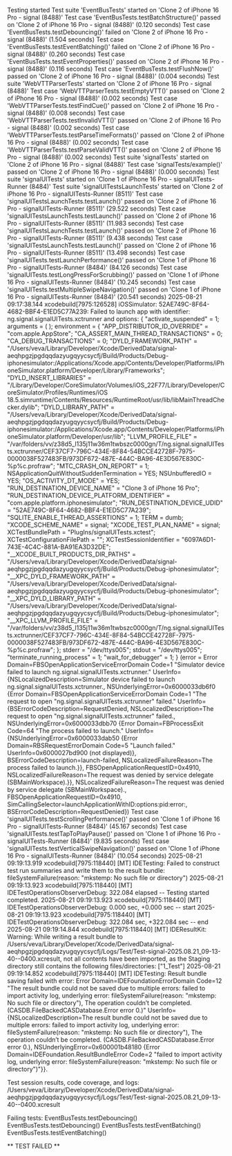 Testing started
Test suite 'EventBusTests' started on 'Clone 2 of iPhone 16 Pro - signal (8488)'
Test case 'EventBusTests.testBatchStructure()' passed on 'Clone 2 of iPhone 16 Pro - signal (8488)' (0.120 seconds)
Test case 'EventBusTests.testDebouncing()' failed on 'Clone 2 of iPhone 16 Pro - signal (8488)' (1.504 seconds)
Test case 'EventBusTests.testEventBatching()' failed on 'Clone 2 of iPhone 16 Pro - signal (8488)' (0.260 seconds)
Test case 'EventBusTests.testEventProperties()' passed on 'Clone 2 of iPhone 16 Pro - signal (8488)' (0.116 seconds)
Test case 'EventBusTests.testFlushNow()' passed on 'Clone 2 of iPhone 16 Pro - signal (8488)' (0.004 seconds)
Test suite 'WebVTTParserTests' started on 'Clone 2 of iPhone 16 Pro - signal (8488)'
Test case 'WebVTTParserTests.testEmptyVTT()' passed on 'Clone 2 of iPhone 16 Pro - signal (8488)' (0.002 seconds)
Test case 'WebVTTParserTests.testFindCue()' passed on 'Clone 2 of iPhone 16 Pro - signal (8488)' (0.008 seconds)
Test case 'WebVTTParserTests.testInvalidVTT()' passed on 'Clone 2 of iPhone 16 Pro - signal (8488)' (0.002 seconds)
Test case 'WebVTTParserTests.testParseTimeFormats()' passed on 'Clone 2 of iPhone 16 Pro - signal (8488)' (0.002 seconds)
Test case 'WebVTTParserTests.testParseValidVTT()' passed on 'Clone 2 of iPhone 16 Pro - signal (8488)' (0.002 seconds)
Test suite 'signalTests' started on 'Clone 2 of iPhone 16 Pro - signal (8488)'
Test case 'signalTests/example()' passed on 'Clone 2 of iPhone 16 Pro - signal (8488)' (0.000 seconds)
Test suite 'signalUITests' started on 'Clone 1 of iPhone 16 Pro - signalUITests-Runner (8484)'
Test suite 'signalUITestsLaunchTests' started on 'Clone 2 of iPhone 16 Pro - signalUITests-Runner (8511)'
Test case 'signalUITestsLaunchTests.testLaunch()' passed on 'Clone 2 of iPhone 16 Pro - signalUITests-Runner (8511)' (29.522 seconds)
Test case 'signalUITestsLaunchTests.testLaunch()' passed on 'Clone 2 of iPhone 16 Pro - signalUITests-Runner (8511)' (11.983 seconds)
Test case 'signalUITestsLaunchTests.testLaunch()' passed on 'Clone 2 of iPhone 16 Pro - signalUITests-Runner (8511)' (9.438 seconds)
Test case 'signalUITestsLaunchTests.testLaunch()' passed on 'Clone 2 of iPhone 16 Pro - signalUITests-Runner (8511)' (13.498 seconds)
Test case 'signalUITests.testLaunchPerformance()' passed on 'Clone 1 of iPhone 16 Pro - signalUITests-Runner (8484)' (84.126 seconds)
Test case 'signalUITests.testLongPressForScrubbing()' passed on 'Clone 1 of iPhone 16 Pro - signalUITests-Runner (8484)' (10.245 seconds)
Test case 'signalUITests.testMultipleSwipeNavigation()' passed on 'Clone 1 of iPhone 16 Pro - signalUITests-Runner (8484)' (20.541 seconds)
2025-08-21 09:17:38.144 xcodebuild[7975:126528]  iOSSimulator: 52AE749C-8F64-4682-BBF4-E1ED5C77A239: Failed to launch app with identifier: ng.signal.signalUITests.xctrunner and options: {
    "activate_suspended" = 1;
    arguments =     (
    );
    environment =     {
        "APP_DISTRIBUTOR_ID_OVERRIDE" = "com.apple.AppStore";
        "CA_ASSERT_MAIN_THREAD_TRANSACTIONS" = 0;
        "CA_DEBUG_TRANSACTIONS" = 0;
        "DYLD_FRAMEWORK_PATH" = "/Users/veva/Library/Developer/Xcode/DerivedData/signal-aeqhpgzjpgdqqdazyugqyycsycfj/Build/Products/Debug-iphonesimulator:/Applications/Xcode.app/Contents/Developer/Platforms/iPhoneSimulator.platform/Developer/Library/Frameworks";
        "DYLD_INSERT_LIBRARIES" = "/Library/Developer/CoreSimulator/Volumes/iOS_22F77/Library/Developer/CoreSimulator/Profiles/Runtimes/iOS 18.5.simruntime/Contents/Resources/RuntimeRoot/usr/lib/libMainThreadChecker.dylib";
        "DYLD_LIBRARY_PATH" = "/Users/veva/Library/Developer/Xcode/DerivedData/signal-aeqhpgzjpgdqqdazyugqyycsycfj/Build/Products/Debug-iphonesimulator:/Applications/Xcode.app/Contents/Developer/Platforms/iPhoneSimulator.platform/Developer/usr/lib";
        "LLVM_PROFILE_FILE" = "/var/folders/vv/z38d5_l135j11w36m1twbszc0000gn/T/ng.signal.signalUITests.xctrunner/CEF37CF7-796C-434E-8F84-54BCCE42728F-7975-0000038F527483FB/973DF672-487E-444C-BA96-4E3D567E830C-%p%c.profraw";
        "MTC_CRASH_ON_REPORT" = 1;
        NSApplicationQuitWithoutSuddenTermination = YES;
        NSUnbufferedIO = YES;
        "OS_ACTIVITY_DT_MODE" = YES;
        "RUN_DESTINATION_DEVICE_NAME" = "Clone 3 of iPhone 16 Pro";
        "RUN_DESTINATION_DEVICE_PLATFORM_IDENTIFIER" = "com.apple.platform.iphonesimulator";
        "RUN_DESTINATION_DEVICE_UDID" = "52AE749C-8F64-4682-BBF4-E1ED5C77A239";
        "SQLITE_ENABLE_THREAD_ASSERTIONS" = 1;
        TERM = dumb;
        "XCODE_SCHEME_NAME" = signal;
        "XCODE_TEST_PLAN_NAME" = signal;
        XCTestBundlePath = "PlugIns/signalUITests.xctest";
        XCTestConfigurationFilePath = "";
        XCTestSessionIdentifier = "6097A6D1-743E-4C4C-881A-BA91EA3D32DE";
        "__XCODE_BUILT_PRODUCTS_DIR_PATHS" = "/Users/veva/Library/Developer/Xcode/DerivedData/signal-aeqhpgzjpgdqqdazyugqyycsycfj/Build/Products/Debug-iphonesimulator";
        "__XPC_DYLD_FRAMEWORK_PATH" = "/Users/veva/Library/Developer/Xcode/DerivedData/signal-aeqhpgzjpgdqqdazyugqyycsycfj/Build/Products/Debug-iphonesimulator";
        "__XPC_DYLD_LIBRARY_PATH" = "/Users/veva/Library/Developer/Xcode/DerivedData/signal-aeqhpgzjpgdqqdazyugqyycsycfj/Build/Products/Debug-iphonesimulator";
        "__XPC_LLVM_PROFILE_FILE" = "/var/folders/vv/z38d5_l135j11w36m1twbszc0000gn/T/ng.signal.signalUITests.xctrunner/CEF37CF7-796C-434E-8F84-54BCCE42728F-7975-0000038F527483FB/973DF672-487E-444C-BA96-4E3D567E830C-%p%c.profraw";
    };
    stderr = "/dev/ttys005";
    stdout = "/dev/ttys005";
    "terminate_running_process" = 1;
    "wait_for_debugger" = 1;
} (error = Error Domain=FBSOpenApplicationServiceErrorDomain Code=1 "Simulator device failed to launch ng.signal.signalUITests.xctrunner." UserInfo={NSLocalizedDescription=Simulator device failed to launch ng.signal.signalUITests.xctrunner., NSUnderlyingError=0x6000033db6f0 {Error Domain=FBSOpenApplicationServiceErrorDomain Code=1 "The request to open "ng.signal.signalUITests.xctrunner" failed." UserInfo={BSErrorCodeDescription=RequestDenied, NSLocalizedDescription=The request to open "ng.signal.signalUITests.xctrunner" failed., NSUnderlyingError=0x6000033dbb70 {Error Domain=FBProcessExit Code=64 "The process failed to launch." UserInfo={NSUnderlyingError=0x6000033dab50 {Error Domain=RBSRequestErrorDomain Code=5 "Launch failed." UserInfo=0x6000027bd900 (not displayed)}, BSErrorCodeDescription=launch-failed, NSLocalizedFailureReason=The process failed to launch.}}, FBSOpenApplicationRequestID=0x4910, NSLocalizedFailureReason=The request was denied by service delegate (SBMainWorkspace).}}, NSLocalizedFailureReason=The request was denied by service delegate (SBMainWorkspace)., FBSOpenApplicationRequestID=0x4910, SimCallingSelector=launchApplicationWithID:options:pid:error:, BSErrorCodeDescription=RequestDenied})
Test case 'signalUITests.testScrollingPerformance()' passed on 'Clone 1 of iPhone 16 Pro - signalUITests-Runner (8484)' (45.167 seconds)
Test case 'signalUITests.testTapToPlayPause()' passed on 'Clone 1 of iPhone 16 Pro - signalUITests-Runner (8484)' (9.835 seconds)
Test case 'signalUITests.testVerticalSwipeNavigation()' passed on 'Clone 1 of iPhone 16 Pro - signalUITests-Runner (8484)' (10.054 seconds)
2025-08-21 09:19:13.919 xcodebuild[7975:118440] [MT] IDETesting: Failed to construct test run summaries and write them to the result bundle: fileSystemFailure(reason: "mkstemp: No such file or directory")
2025-08-21 09:19:13.923 xcodebuild[7975:118440] [MT] IDETestOperationsObserverDebug: 322.084 elapsed -- Testing started completed.
2025-08-21 09:19:13.923 xcodebuild[7975:118440] [MT] IDETestOperationsObserverDebug: 0.000 sec, +0.000 sec -- start
2025-08-21 09:19:13.923 xcodebuild[7975:118440] [MT] IDETestOperationsObserverDebug: 322.084 sec, +322.084 sec -- end
2025-08-21 09:19:14.844 xcodebuild[7975:118440] [MT] IDEResultKit: Warning: While writing a result bundle to /Users/veva/Library/Developer/Xcode/DerivedData/signal-aeqhpgzjpgdqqdazyugqyycsycfj/Logs/Test/Test-signal-2025.08.21_09-13-40--0400.xcresult, not all contents have been imported, as the Staging directory still contains the following files/directories: ["1_Test"]
2025-08-21 09:19:14.852 xcodebuild[7975:118440] [MT] IDETesting: Result bundle saving failed with error: Error Domain=IDEFoundationErrorDomain Code=12 "The result bundle could not be saved due to multiple errors: failed to import activity log, underlying error: fileSystemFailure(reason: "mkstemp: No such file or directory"), The operation couldn’t be completed. (CASDB.FileBackedCASDatabase.Error error 0.)" UserInfo={NSLocalizedDescription=The result bundle could not be saved due to multiple errors: failed to import activity log, underlying error: fileSystemFailure(reason: "mkstemp: No such file or directory"), The operation couldn’t be completed. (CASDB.FileBackedCASDatabase.Error error 0.), NSUnderlyingError=0x600001b48180 {Error Domain=IDEFoundation.ResultBundleError Code=2 "failed to import activity log, underlying error: fileSystemFailure(reason: "mkstemp: No such file or directory")"}}.

Test session results, code coverage, and logs:
	/Users/veva/Library/Developer/Xcode/DerivedData/signal-aeqhpgzjpgdqqdazyugqyycsycfj/Logs/Test/Test-signal-2025.08.21_09-13-40--0400.xcresult

Failing tests:
	EventBusTests.testDebouncing()
	EventBusTests.testDebouncing()
	EventBusTests.testEventBatching()
	EventBusTests.testEventBatching()

** TEST FAILED **